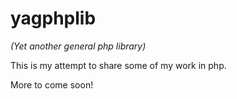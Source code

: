 yagphplib
=========

*(Yet another general php library)*

This is my attempt to share some of my work in php.

More to come soon!
